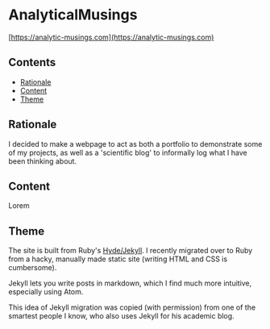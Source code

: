 # AnalyticalMusings

[https://analytic-musings.com](https://analytic-musings.com)

## Contents

<!-- TOC depthFrom:2 depthTo:6 withLinks:1 updateOnSave:0 orderedList:0 -->

- [Rationale](#rationale)
- [Content](#content)
- [Theme](#theme)

<!-- /TOC -->

## Rationale

I decided to make a webpage to act as both a portfolio to demonstrate some of my projects, as well as a 'scientific blog' to informally log what I have been thinking about.

## Content

Lorem

## Theme

The site is built from Ruby's [Hyde/Jekyll](https://github.com/poole/hyde). I recently migrated over to Ruby from a hacky, manually made static site (writing HTML and CSS is cumbersome).

Jekyll lets you write posts in markdown, which I find much more intuitive, especially using Atom. 

This idea of Jekyll migration was copied (with permission) from one of the smartest people I know, who also uses Jekyll for his academic blog.